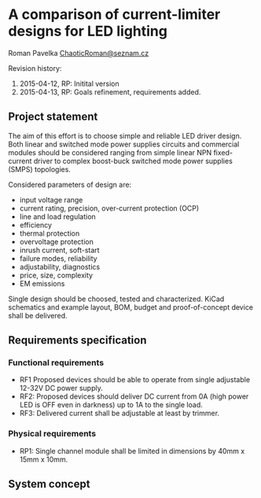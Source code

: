 A comparison of current-limiter designs for LED lighting
========================================================
Roman Pavelka <ChaoticRoman@seznam.cz>

Revision history:

1. 2015-04-12, RP: Initital version
2. 2015-04-13, RP: Goals refinement, requirements added.


Project statement
-----------------
The aim of this effort is to choose simple and reliable LED driver design.
Both linear and switched mode power supplies circuits and commercial modules
should be considered ranging from simple linear NPN fixed-current driver
to complex boost-buck switched mode power supplies (SMPS) topologies.

Considered parameters of design are:
* input voltage range
* current rating, precision, over-current protection (OCP)
* line and load regulation
* efficiency
* thermal protection
* overvoltage protection
* inrush current, soft-start
* failure modes, reliability
* adjustability, diagnostics
* price, size,  complexity
* EM emissions

Single design should be choosed, tested and characterized. KiCad schematics
and example layout, BOM, budget and proof-of-concept device shall be delivered.


Requirements specification
--------------------------

### Functional requirements
* RF1 Proposed devices should be able to operate from single adjustable 12-32V DC power supply.
* RF2: Proposed devices should deliver DC current from 0A (high power LED is OFF even in darkness)
       up to 1A to the single load.
* RF3: Delivered current shall be adjustable at least by trimmer.

### Physical requirements
* RP1: Single channel module shall be limited in dimensions by 40mm x 15mm x 10mm.


System concept
--------------
